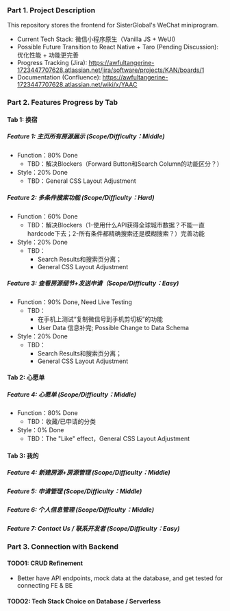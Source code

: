 ### Part 1. Project Description
This repository stores the frontend for SisterGlobal's WeChat miniprogram.
- Current Tech Stack: 微信小程序原生（Vanilla JS + WeUI)
- Possible Future Transition to React Native + Taro (Pending Discussion): 优化性能 + 功能更完善
- Progress Tracking (Jira): https://awfultangerine-1723447707628.atlassian.net/jira/software/projects/KAN/boards/1
- Documentation (Confluence): https://awfultangerine-1723447707628.atlassian.net/wiki/x/YAAC

### Part 2. Features Progress by Tab
#### Tab 1: 换宿
##### Feature 1: 主页所有房源展示 (Scope/Difficulty：Middle)
- Function：80% Done
  - TBD：解决Blockers（Forward Button和Search Column的功能区分？）
- Style：20% Done
  - TBD：General CSS Layout Adjustment
##### Feature 2: 多条件搜索功能 (Scope/Difficulty：Hard)
- Function：60% Done
  - TBD：解决Blockers（1-使用什么API获得全球城市数据？不能一直hardcode下去；2-所有条件都精确搜索还是模糊搜索？）完善功能
- Style：20% Done
  - TBD：
    - Search Results和搜索页分离；
    - General CSS Layout Adjustment
##### Feature 3: 查看房源细节+发送申请（Scope/Difficulty：Easy)
- Function：90% Done, Need Live Testing
  - TBD：
    - 在手机上测试“复制微信号到手机剪切板”的功能
    - User Data 信息补完; Possible Change to Data Schema
- Style：20% Done
  - TBD：
    - Search Results和搜索页分离；
    - General CSS Layout Adjustment
  

#### Tab 2: 心愿单
##### Feature 4: 心愿单 (Scope/Difficulty：Middle)
- Function：80% Done
  - TBD：收藏/已申请的分类
- Style：0% Done
  - TBD：The "Like" effect，General CSS Layout Adjustment

#### Tab 3: 我的
##### Feature 4: 新建房源+房源管理 (Scope/Difficulty：Middle)
##### Feature 5: 申请管理 (Scope/Difficulty：Middle)
##### Feature 6: 个人信息管理 (Scope/Difficulty：Middle)
##### Feature 7: Contact Us / 联系开发者 (Scope/Difficulty：Easy)


### Part 3. Connection with Backend
#### TODO1: CRUD Refinement
- Better have API endpoints, mock data at the database, and get tested for connecting FE & BE
#### TODO2: Tech Stack Choice on Database / Serverless



